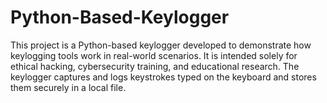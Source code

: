 # Python-Based-Keylogger
This project is a Python-based keylogger developed to demonstrate how keylogging tools work in real-world scenarios. It is intended solely for ethical hacking, cybersecurity training, and educational research.  The keylogger captures and logs keystrokes typed on the keyboard and stores them securely in a local file.
